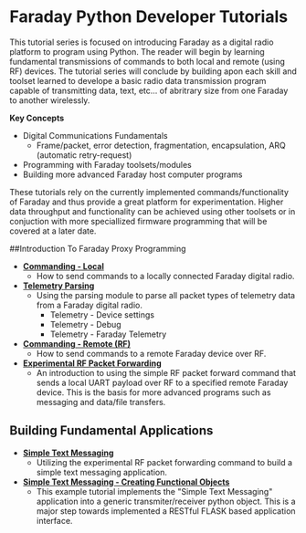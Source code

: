 
# Faraday Python Developer Tutorials

This tutorial series is focused on introducing Faraday as a digital radio platform to program using Python. The reader will begin by learning fundamental transmissions of commands to both local and remote (using RF) devices. The tutorial series will conclude by building apon each skill and toolset learned to develope a basic radio data  transmission program capable of transmitting data, text, etc... of abritrary size from one Faraday to another wirelessly.

**Key Concepts**

* Digital Communications Fundamentals
  * Frame/packet, error detection, fragmentation, encapsulation, ARQ (automatic retry-request)
* Programming with Faraday toolsets/modules
* Building more advanced Faraday host computer programs

These tutorials rely on the currently implemented commands/functionality of Faraday and thus provide a great platform for experimentation. Higher data throughput and functionality can be achieved using other toolsets or in conjuction with more speciallized firmware programming that will be covered at a later date.

##Introduction To Faraday Proxy Programming

* **[Commanding - Local](/Tutorials/Tutorials/1-Basic_Proxy_Interactions_And_Programming/1-Commanding-Local/)**
  * How to send commands to a locally connected Faraday digital radio.
* **[Telemetry Parsing](/Tutorials/Tutorials/1-Basic_Proxy_Interactions_And_Programming/2-Telemetry-Parsing)**
  * Using the parsing module to parse all packet types of telemetry data from a Faraday digital radio.
    * Telemetry - Device settings
    * Telemetry - Debug
    * Telemetry - Faraday Telemetry
* **[Commanding - Remote (RF)](/Tutorials/Tutorials/1-Basic_Proxy_Interactions_And_Programming/4-Commanding-Remote-RF)**
  * How to send commands to a remote Faraday device over RF.
* **[Experimental RF Packet Forwarding](/Tutorials/Tutorials/1-Basic_Proxy_Interactions_And_Programming/5-RF-Transmit-Receive-Packet)**
  * An introduction to using the simple RF packet forward command that sends a local UART payload over RF to a specified remote Faraday device. This is the basis for more advanced programs such as messaging and data/file transfers.

## Building Fundamental Applications

* **[Simple Text Messaging](/Tutorials/Tutorials/2-Advanced_Proxy_Programs/Simple_Text_Messaging/)**
  * Utilizing the experimental RF packet forwarding command to build a simple text messaging application.
* **[Simple Text Messaging - Creating Functional Objects](/Tutorials/Tutorials/2-Advanced_Proxy_Programs/Simple_Text_Messaging_Creating_Objects/)**
  * This example tutorial implements the "Simple Text Messaging" application into a generic transmiter/receiver python object. This is a major step towards implemented a RESTful FLASK based application interface. 
